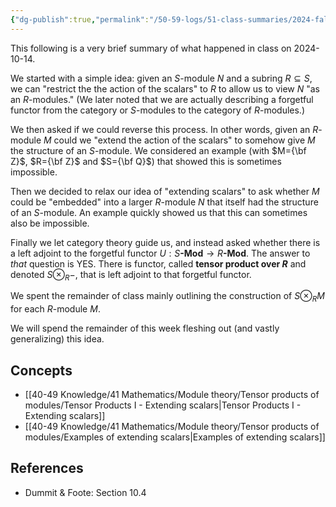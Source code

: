```yaml
---
{"dg-publish":true,"permalink":"/50-59-logs/51-class-summaries/2024-fall/math-561/2024-10/2024-10-14/","updated":"2024-10-14T12:19:06-07:00"}
---
```


This following is a very brief summary of what happened in class on 2024-10-14.

We started with a simple idea: given an $S$-module $N$ and a subring $R\subseteq S$, we can "restrict the the action of the scalars" to $R$ to allow us to view $N$ "as an $R$-modules." (We later noted that we are actually describing a forgetful functor from the category or $S$-modules to the category of $R$-modules.)

We then asked if we could reverse this process. In other words, given an $R$-module $M$ could we "extend the action of the scalars" to somehow give $M$ the structure of an $S$-module. We considered an example (with $M={\bf Z}$, $R={\bf Z}$ and $S={\bf Q}$) that showed this is sometimes impossible.

Then we decided to relax our idea of "extending scalars" to ask whether $M$ could be "embedded" into a larger $R$-module $N$ that itself had the structure of an $S$-module. An example quickly showed us that this can sometimes also be impossible.

Finally we let category theory guide us, and instead asked whether there is a left adjoint to the forgetful functor $U:S\textbf{-Mod}\to R\textbf{-Mod}$. The answer to *that* question is YES. There is functor, called **tensor product over $R$** and denoted $S\otimes_R -$, that is left adjoint to that forgetful functor.

We spent the remainder of class mainly outlining the construction of $S\otimes_R M$ for each $R$-module $M$.

We will spend the remainder of this week fleshing out (and vastly generalizing) this idea.
## Concepts

- [[40-49 Knowledge/41 Mathematics/Module theory/Tensor products of modules/Tensor Products I - Extending scalars\|Tensor Products I - Extending scalars]]
- [[40-49 Knowledge/41 Mathematics/Module theory/Tensor products of modules/Examples of extending scalars\|Examples of extending scalars]]

## References

- Dummit & Foote: Section 10.4